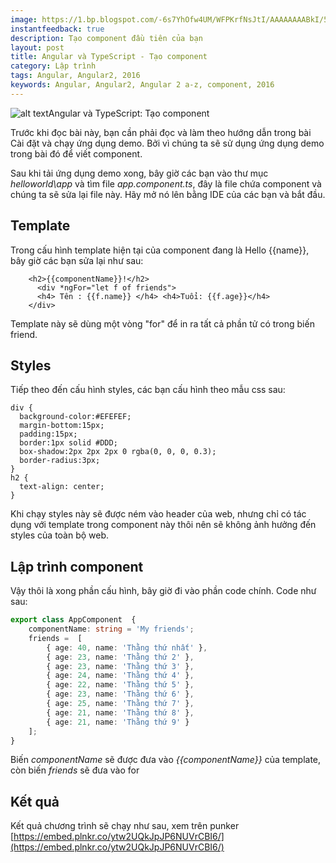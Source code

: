 ```yaml
---
image: https://1.bp.blogspot.com/-6s7YhOfw4UM/WFPKrfNsJtI/AAAAAAAABkI/57UrZoxi5M8fXJ59E-m9NR6CYTSAJTy2wCLcB/s640/anguar%2B2%2Btao%2Bcomponent%2Bdau%2Btien.png
instantfeedback: true
description: Tạo component đầu tiên của bạn
layout: post
title: Angular và TypeScript - Tạo component
category: Lập trình
tags: Angular, Angular2, 2016
keywords: Angular, Angular2, Angular 2 a-z, component, 2016
---
```


![alt text](https://1.bp.blogspot.com/-6s7YhOfw4UM/WFPKrfNsJtI/AAAAAAAABkI/57UrZoxi5M8fXJ59E-m9NR6CYTSAJTy2wCLcB/s640/anguar%2B2%2Btao%2Bcomponent%2Bdau%2Btien.png "Angular và TypeScript: Tạo component")Angular và TypeScript: Tạo component

Trước khi đọc bài này, bạn cần phải đọc và làm theo hướng dẫn trong bài Cài đặt và chạy ứng dụng demo. Bởi vì chúng ta sẽ sử dụng ứng dụng demo trong bài đó để viết component.

Sau khi tải ứng dụng demo xong, bây giờ các bạn vào thư mục *helloworld\app* và tìm file *app.component.ts*, đây là file chứa component và chúng ta sẽ sửa lại file này. Hãy mở nó lên bằng IDE của các bạn và bắt đầu.

## Template

Trong cấu hình template hiện tại của component đang là Hello {{name}}, bây giờ các bạn sửa lại như sau:

```
	<h2>{{componentName}}!</h2>
	  <div *ngFor="let f of friends">
	  <h4> Tên : {{f.name}} </h4> <h4>Tuổi: {{f.age}}</h4> 
	</div>
```

Template này sẽ dùng một vòng "for" để in ra tất cả phần tử có trong biến friend.

## Styles

Tiếp theo đến cấu hình styles, các bạn cấu hình theo mẫu css sau:

```
div { 
  background-color:#EFEFEF;
  margin-bottom:15px;
  padding:15px;
  border:1px solid #DDD;
  box-shadow:2px 2px 2px 0 rgba(0, 0, 0, 0.3);
  border-radius:3px;
}
h2 { 
  text-align: center;
}
```

Khi chạy styles này sẽ được ném vào header của web, nhưng chỉ có tác dụng với template trong component này thôi nên sẽ không ảnh hưởng đến styles của toàn bộ web.

## Lập trình component

Vậy thôi là xong phần cấu hình, bây giờ đi vào phần code chính. Code như sau:

```typescript
export class AppComponent  { 
	componentName: string = 'My friends';
   	friends =  [
	    { age: 40, name: 'Thằng thứ nhất' },
	    { age: 23, name: 'Thằng thứ 2' },
	    { age: 23, name: 'Thằng thứ 3' },
	    { age: 24, name: 'Thằng thứ 4' },
	    { age: 22, name: 'Thằng thứ 5' },
	    { age: 23, name: 'Thằng thứ 6' },
	    { age: 25, name: 'Thằng thứ 7' },
	    { age: 21, name: 'Thằng thứ 8' },
	    { age: 21, name: 'Thằng thứ 9' }
    ];
}
```

Biến *componentName* sẽ được đưa vào *{{componentName}}* của template, còn biến *friends* sẽ đưa vào for

## Kết quả

Kết quả chương trình sẽ chạy như sau, xem trên punker [https://embed.plnkr.co/ytw2UQkJpJP6NUVrCBI6/](https://embed.plnkr.co/ytw2UQkJpJP6NUVrCBI6/)